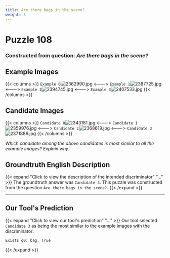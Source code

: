 ```yaml
---
title: Are there bags in the scene?
weight: 3
---
```


# Puzzle 108
### Constructed from question: _Are there bags in the scene?_


## Example Images
{{< columns >}}
`Example 0`![2362990.jpg](/gqa_images/2362990.jpg)
<--->
`Example 1`![2387725.jpg](/gqa_images/2387725.jpg)
<--->
`Example 2`![2394745.jpg](/gqa_images/2394745.jpg)
<--->
`Example 3`![2407533.jpg](/gqa_images/2407533.jpg)
{{< /columns >}}

## Candidate Images
{{< columns >}}
`Candidate 0`![2343181.jpg](/gqa_images/2343181.jpg)
<--->
`Candidate 1`![2359976.jpg](/gqa_images/2359976.jpg)
<--->
`Candidate 2`![2368619.jpg](/gqa_images/2368619.jpg)
<--->
`Candidate 3`![2371886.jpg](/gqa_images/2371886.jpg)
{{< /columns >}}

*Which candidate among the above candidates is most similar to all the example images? Explain why.*

## Groundtruth English Description

{{< expand "Click to view the description of the intended discriminator" "..." >}}
The groundtruth answer was `Candidate 3`. This puzzle was constructed from the question `Are there bags in the scene?`.
{{< /expand >}}

---

## Our Tool's Prediction

{{< expand "Click to view our tool's prediction" "..." >}}
Our tool selected `Candidate 3` as being the most similar to the example images with the discriminator:
```plaintext
Exists q0: bag. True
```
{{< /expand >}}
